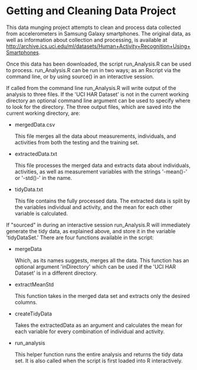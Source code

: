 Getting and Cleaning Data Project
=================================

This data munging project attempts to clean and process data collected from accelerometers in Samsung Galaxy smartphones. The original data, as well as information about collection and processing, is available at http://archive.ics.uci.edu/ml/datasets/Human+Activity+Recognition+Using+Smartphones.

Once this data has been downloaded, the script run_Analysis.R can be used to process. run_Analysis.R can be run in two ways; as an Rscript via the command line, or by using source() in an interactive session. 

If called from the command line run_Analysis.R will write output of the analysis to three files. If the 'UCI HAR Dataset' is not in the current working directory an optional command line argument can be used to specify where to look for the directory. The three output files, which are saved into the current working directory, are:
* mergedData.csv

	This file merges all the data about measurements, individuals, and activities from both the testing and the training set. 

* extractedData.txt

	This file processes the merged data and extracts data about individuals, activities, as well as measurement variables with the strings '-mean()-' or '-std()-' in the name.

* tidyData.txt

	This file contains the fully processed data. The extracted data is split by the variables individual and activity, and the mean for each other variable is calculated.

If "sourced" in during an interactive session run_Analysis.R will immediately generate the tidy data, as explained above, and store it in the variable 'tidyDataSet.' There are four functions available in the script:
* mergeData

	Which, as its names suggests, merges all the data. This function has an optional argument 'inDirectory' which can be used if the 'UCI HAR Dataset' is in a different directory.

* extractMeanStd

	This function takes in the merged data set and extracts only the desired columns.

* createTidyData

	Takes the extractedData as an argument and calculates the mean for each variable for every combination of individual and activity.

* run_analysis

	This helper function runs the entire analysis and returns the tidy data set. It is also called when the script is first loaded into R interactively.

 
